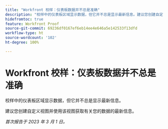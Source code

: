 ```yaml
---
title: "Workfront 校样：仪表板数据并不总是准确"
description: "校样中的仪表板区域显示数据，但它并不总是显示最新信息。建议您创建自定义视图并使用该视图获取有关您的数据的最新信息。"
hidefromtoc: true
feature: Workfront Proof
source-git-commit: 69236df0167ef6eb14ee4e646a5e142533f13dfd
workflow-type: ht
source-wordcount: '102'
ht-degree: 100%

---
```



# Workfront 校样：仪表板数据并不总是准确

校样中的仪表板区域显示数据，但它并不总是显示最新信息。

建议您创建自定义视图并使用该视图获取有关您的数据的最新信息。

_首次报告于 2023 年 3 月 1 日。_
